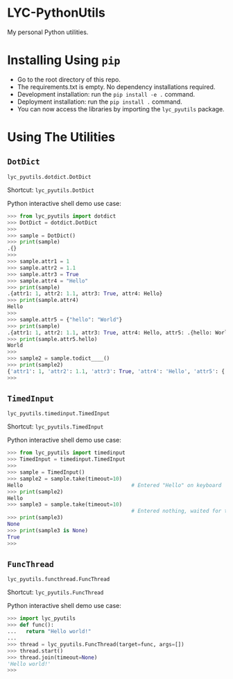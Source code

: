 # LYC-PythonUtils

My personal Python utilities.

# Installing Using `pip`

- Go to the root directory of this repo.
- The requirements.txt is empty. No dependency installations required.
- Development installation: run the `pip install -e .` command.
- Deployment installation: run the `pip install .` command.
- You can now access the libraries by importing the `lyc_pyutils` package.

# Using The Utilities

## `DotDict `

`lyc_pyutils.dotdict.DotDict`

Shortcut: `lyc_pyutils.DotDict`

Python interactive shell demo use case:

```python
>>> from lyc_pyutils import dotdict
>>> DotDict = dotdict.DotDict
>>>
>>> sample = DotDict()
>>> print(sample)
.{}
>>>
>>> sample.attr1 = 1
>>> sample.attr2 = 1.1
>>> sample.attr3 = True
>>> sample.attr4 = "Hello"
>>> print(sample)
.{attr1: 1, attr2: 1.1, attr3: True, attr4: Hello}
>>> print(sample.attr4)
Hello
>>>
>>> sample.attr5 = {"hello": "World"}
>>> print(sample)
.{attr1: 1, attr2: 1.1, attr3: True, attr4: Hello, attr5: .{hello: World}}
>>> print(sample.attr5.hello)
World
>>>
>>> sample2 = sample.todict____()
>>> print(sample2)
{'attr1': 1, 'attr2': 1.1, 'attr3': True, 'attr4': 'Hello', 'attr5': {'hello': 'World'}}
>>>
```

## `TimedInput`

`lyc_pyutils.timedinput.TimedInput`

Shortcut: `lyc_pyutils.TimedInput`

Python interactive shell demo use case:

```python
>>> from lyc_pyutils import timedinput
>>> TimedInput = timedinput.TimedInput
>>>
>>> sample = TimedInput()
>>> sample2 = sample.take(timeout=10)
Hello                                   # Entered "Hello" on keyboard
>>> print(sample2)
Hello
>>> sample3 = sample.take(timeout=10)
                                        # Entered nothing, waited for timeout
>>> print(sample3)
None
>>> print(sample3 is None)
True
>>>
```


## `FuncThread`

`lyc_pyutils.functhread.FuncThread`

Shortcut: `lyc_pyutils.FuncThread`

Python interactive shell demo use case:

```python
>>> import lyc_pyutils
>>> def func():
...   return "Hello world!"
...
>>> thread = lyc_pyutils.FuncThread(target=func, args=[])
>>> thread.start()
>>> thread.join(timeout=None)
'Hello world!'
>>>
```
